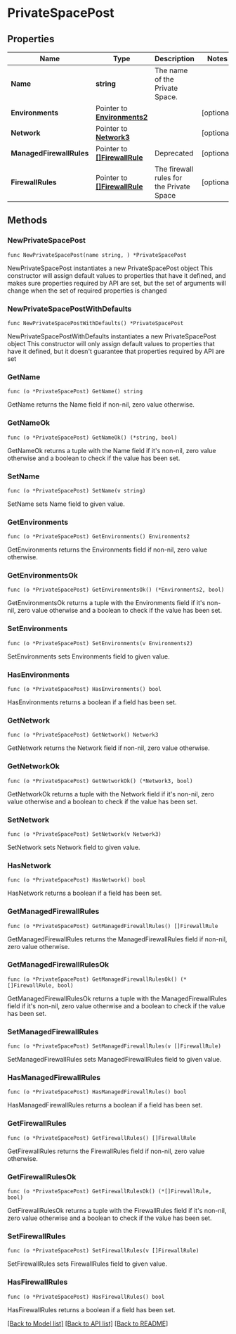 # PrivateSpacePost

## Properties

Name | Type | Description | Notes
------------ | ------------- | ------------- | -------------
**Name** | **string** | The name of the Private Space. | 
**Environments** | Pointer to [**Environments2**](Environments2.md) |  | [optional] 
**Network** | Pointer to [**Network3**](Network3.md) |  | [optional] 
**ManagedFirewallRules** | Pointer to [**[]FirewallRule**](FirewallRule.md) | Deprecated | [optional] 
**FirewallRules** | Pointer to [**[]FirewallRule**](FirewallRule.md) | The firewall rules for the Private Space  | [optional] 

## Methods

### NewPrivateSpacePost

`func NewPrivateSpacePost(name string, ) *PrivateSpacePost`

NewPrivateSpacePost instantiates a new PrivateSpacePost object
This constructor will assign default values to properties that have it defined,
and makes sure properties required by API are set, but the set of arguments
will change when the set of required properties is changed

### NewPrivateSpacePostWithDefaults

`func NewPrivateSpacePostWithDefaults() *PrivateSpacePost`

NewPrivateSpacePostWithDefaults instantiates a new PrivateSpacePost object
This constructor will only assign default values to properties that have it defined,
but it doesn't guarantee that properties required by API are set

### GetName

`func (o *PrivateSpacePost) GetName() string`

GetName returns the Name field if non-nil, zero value otherwise.

### GetNameOk

`func (o *PrivateSpacePost) GetNameOk() (*string, bool)`

GetNameOk returns a tuple with the Name field if it's non-nil, zero value otherwise
and a boolean to check if the value has been set.

### SetName

`func (o *PrivateSpacePost) SetName(v string)`

SetName sets Name field to given value.


### GetEnvironments

`func (o *PrivateSpacePost) GetEnvironments() Environments2`

GetEnvironments returns the Environments field if non-nil, zero value otherwise.

### GetEnvironmentsOk

`func (o *PrivateSpacePost) GetEnvironmentsOk() (*Environments2, bool)`

GetEnvironmentsOk returns a tuple with the Environments field if it's non-nil, zero value otherwise
and a boolean to check if the value has been set.

### SetEnvironments

`func (o *PrivateSpacePost) SetEnvironments(v Environments2)`

SetEnvironments sets Environments field to given value.

### HasEnvironments

`func (o *PrivateSpacePost) HasEnvironments() bool`

HasEnvironments returns a boolean if a field has been set.

### GetNetwork

`func (o *PrivateSpacePost) GetNetwork() Network3`

GetNetwork returns the Network field if non-nil, zero value otherwise.

### GetNetworkOk

`func (o *PrivateSpacePost) GetNetworkOk() (*Network3, bool)`

GetNetworkOk returns a tuple with the Network field if it's non-nil, zero value otherwise
and a boolean to check if the value has been set.

### SetNetwork

`func (o *PrivateSpacePost) SetNetwork(v Network3)`

SetNetwork sets Network field to given value.

### HasNetwork

`func (o *PrivateSpacePost) HasNetwork() bool`

HasNetwork returns a boolean if a field has been set.

### GetManagedFirewallRules

`func (o *PrivateSpacePost) GetManagedFirewallRules() []FirewallRule`

GetManagedFirewallRules returns the ManagedFirewallRules field if non-nil, zero value otherwise.

### GetManagedFirewallRulesOk

`func (o *PrivateSpacePost) GetManagedFirewallRulesOk() (*[]FirewallRule, bool)`

GetManagedFirewallRulesOk returns a tuple with the ManagedFirewallRules field if it's non-nil, zero value otherwise
and a boolean to check if the value has been set.

### SetManagedFirewallRules

`func (o *PrivateSpacePost) SetManagedFirewallRules(v []FirewallRule)`

SetManagedFirewallRules sets ManagedFirewallRules field to given value.

### HasManagedFirewallRules

`func (o *PrivateSpacePost) HasManagedFirewallRules() bool`

HasManagedFirewallRules returns a boolean if a field has been set.

### GetFirewallRules

`func (o *PrivateSpacePost) GetFirewallRules() []FirewallRule`

GetFirewallRules returns the FirewallRules field if non-nil, zero value otherwise.

### GetFirewallRulesOk

`func (o *PrivateSpacePost) GetFirewallRulesOk() (*[]FirewallRule, bool)`

GetFirewallRulesOk returns a tuple with the FirewallRules field if it's non-nil, zero value otherwise
and a boolean to check if the value has been set.

### SetFirewallRules

`func (o *PrivateSpacePost) SetFirewallRules(v []FirewallRule)`

SetFirewallRules sets FirewallRules field to given value.

### HasFirewallRules

`func (o *PrivateSpacePost) HasFirewallRules() bool`

HasFirewallRules returns a boolean if a field has been set.


[[Back to Model list]](../README.md#documentation-for-models) [[Back to API list]](../README.md#documentation-for-api-endpoints) [[Back to README]](../README.md)


